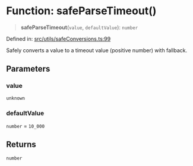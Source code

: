 # Function: safeParseTimeout()

> **safeParseTimeout**(`value`, `defaultValue`): `number`

Defined in: [src/utils/safeConversions.ts:99](https://github.com/Nick2bad4u/Uptime-Watcher/blob/3cce0c3b352c8390536ca3c7399ece50a05faf18/src/utils/safeConversions.ts#L99)

Safely converts a value to a timeout value (positive number) with fallback.

## Parameters

### value

`unknown`

### defaultValue

`number` = `10_000`

## Returns

`number`
